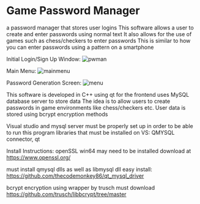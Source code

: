 # Game Password Manager
 a password manager that stores user logins
 This software allows a user to create and enter passwords using normal text
 It also allows for the use of games such as chess/checkers to enter passwords
 This is similar to how you can enter passwords using a pattern on a smartphone
 
 Initial Login/Sign Up Window:
![pwman](https://github.com/laramirezmancill0207/Game-Password-Manager/assets/90569222/e3cdf348-6953-4525-98f8-f11b6f1c7f73)



 
 Main Menu:
![mainmenu](https://github.com/laramirezmancill0207/Game-Password-Manager/assets/90569222/a354aceb-af55-4583-a04f-3f7e992c6492)




Password Generation Screen:
![menu](https://github.com/laramirezmancill0207/Game-Password-Manager/assets/90569222/aaa2c2dc-22cf-4d87-b02c-246fb7f740c6)

 
 This software is developed in C++ using qt for the frontend
 uses MySQL database server to store data
 The idea is to allow users to create passwords in game environments like chess/checkers etc.
 User data is stored using bcrypt encryption methods

Visual studio and mysql server must be properly set up in order to be able to run this program
libraries that must be installed on VS: QMYSQL connector, qt

Install Instructions:
openSSL win64 may need to be installed 
download at https://www.openssl.org/

must install qmysql dlls as well as libmysql dll
easy install: https://github.com/thecodemonkey86/qt_mysql_driver

bcrypt encryption using wrapper by trusch
must download https://github.com/trusch/libbcrypt/tree/master
